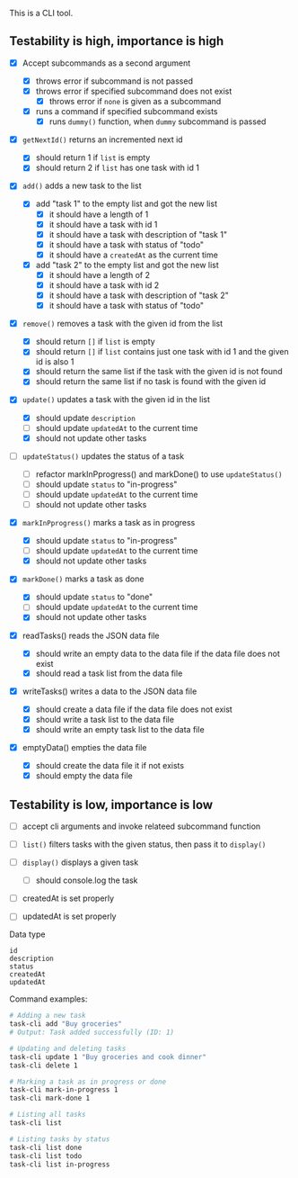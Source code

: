 This is a CLI tool.

## Testability is high, importance is high

- [x] Accept subcommands as a second argument

  - [x] throws error if subcommand is not passed
  - [x] throws error if specified subcommand does not exist
    - [x] throws error if `none` is given as a subcommand
  - [x] runs a command if specified subcommand exists
    - [x] runs `dummy()` function, when `dummy` subcommand is passed

- [x] `getNextId()` returns an incremented next id
  - [x] should return 1 if `list` is empty
  - [x] should return 2 if `list` has one task with id 1
- [x] `add()` adds a new task to the list
  - [x] add "task 1" to the empty list and got the new list
    - [x] it should have a length of 1
    - [x] it should have a task with id 1
    - [x] it should have a task with description of "task 1"
    - [x] it should have a task with status of "todo"
    - [x] it should have a `createdAt` as the current time
  - [x] add "task 2" to the empty list and got the new list
    - [x] it should have a length of 2
    - [x] it should have a task with id 2
    - [x] it should have a task with description of "task 2"
    - [x] it should have a task with status of "todo"
- [x] `remove()` removes a task with the given id from the list
  - [x] should return `[]` if `list` is empty
  - [x] should return `[]` if `list` contains just one task with id 1 and the given id is also 1
  - [x] should return the same list if the task with the given id is not found
  - [x] should return the same list if no task is found with the given id
- [x] `update()` updates a task with the given id in the list
  - [x] should update `description`
  - [ ] should update `updatedAt` to the current time
  - [x] should not update other tasks
- [ ] `updateStatus()` updates the status of a task
  - [ ] refactor markInPprogress() and markDone() to use `updateStatus()`
  - [ ] should update `status` to "in-progress"
  - [ ] should update `updatedAt` to the current time
  - [ ] should not update other tasks
- [x] `markInPprogress()` marks a task as in progress
  - [x] should update `status` to "in-progress"
  - [ ] should update `updatedAt` to the current time
  - [x] should not update other tasks
- [x] `markDone()` marks a task as done

  - [x] should update `status` to "done"
  - [ ] should update `updatedAt` to the current time
  - [x] should not update other tasks

- [x] readTasks() reads the JSON data file
  - [x] should write an empty data to the data file if the data file does not exist
  - [x] should read a task list from the data file
- [x] writeTasks() writes a data to the JSON data file
  - [x] should create a data file if the data file does not exist
  - [x] should write a task list to the data file
  - [x] should write an empty task list to the data file
- [x] emptyData() empties the data file
  - [x] should create the data file it if not exists
  - [x] should empty the data file

## Testability is low, importance is low

- [ ] accept cli arguments and invoke relateed subcommand function
- [ ] `list()` filters tasks with the given status, then pass it to `display()`
- [ ] `display()` displays a given task

  - [ ] should console.log the task

- [ ] createdAt is set properly
- [ ] updatedAt is set properly

Data type

```
id
description
status
createdAt
updatedAt
```

Command examples:

```bash
# Adding a new task
task-cli add "Buy groceries"
# Output: Task added successfully (ID: 1)

# Updating and deleting tasks
task-cli update 1 "Buy groceries and cook dinner"
task-cli delete 1

# Marking a task as in progress or done
task-cli mark-in-progress 1
task-cli mark-done 1

# Listing all tasks
task-cli list

# Listing tasks by status
task-cli list done
task-cli list todo
task-cli list in-progress
```
